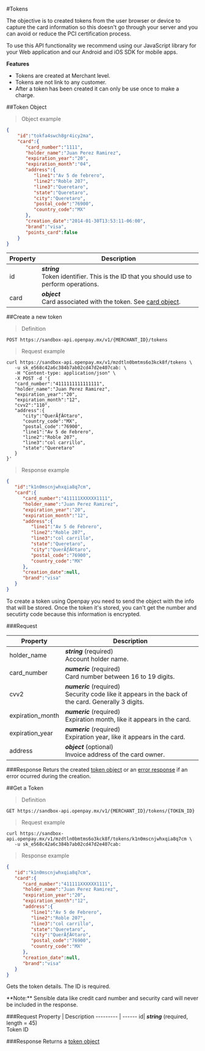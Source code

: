 #Tokens

The objective is to created tokens from the user browser or device to capture the card information so this doesn't go through your server and you can avoid or reduce the PCI certification process.

To use this API functionality we recommend using our JavaScript library for your Web application and our Android and iOS SDK for mobile apps.

**Features**

* Tokens are created at Merchant level.
* Tokens are not link to any customer.
* After a token has been created it can only be use once to make a charge.

##Token Object

> Object example 

```json
{
    "id":"tokfa4swch8gr4icy2ma",
    "card":{
       "card_number":"1111",
       "holder_name":"Juan Perez Ramirez",
       "expiration_year":"20",
       "expiration_month":"04",
       "address":{
          "line1":"Av 5 de febrero",
          "line2":"Roble 207",
          "line3":"Queretaro",
          "state":"Queretaro",
          "city":"Queretaro",
          "postal_code":"76900",
          "country_code":"MX"
       },
       "creation_date":"2014-01-30T13:53:11-06:00",
       "brand":"visa",
       "points_card":false
    }
}
```

Property | Description
--------- | ------
id | ***string*** <br/>Token identifier.  This is the ID that you should use to perform operations.
card | ***object*** <br/>Card associated with the token.  See [card object](#card-object).


##Create a new token

> Definition

```
POST https://sandbox-api.openpay.mx/v1/{MERCHANT_ID}/tokens
```

> Request example

```shell
curl https://sandbox-api.openpay.mx/v1/mzdtln0bmtms6o3kck8f/tokens \
   -u sk_e568c42a6c384b7ab02cd47d2e407cab: \
   -H "Content-type: application/json" \
   -X POST -d '{
   "card_number":"4111111111111111",
   "holder_name":"Juan Perez Ramirez",
   "expiration_year":"20",
   "expiration_month":"12",
   "cvv2":"110",
   "address":{
      "city":"QuerÃƒÂ©taro",
      "country_code":"MX",
      "postal_code":"76900",
      "line1":"Av 5 de Febrero",
      "line2":"Roble 207",
      "line3":"col carrillo",
      "state":"Queretaro"
   }
}' 
```

> Response example

```json
{
   "id":"k1n0mscnjwhxqia8q7cm",
   "card":{
      "card_number":"411111XXXXXX1111",
      "holder_name":"Juan Perez Ramirez",
      "expiration_year":"20",
      "expiration_month":"12",
      "address":{
         "line1":"Av 5 de Febrero",
         "line2":"Roble 207",
         "line3":"col carrillo",
         "state":"Queretaro",
         "city":"QuerÃƒÂ©taro",
         "postal_code":"76900",
         "country_code":"MX"
      },
      "creation_date":null,
      "brand":"visa"
   }
}
```

To create a token using Openpay you need to send the object with the info that will be stored.  Once the token it's stored, you can't get the number and secutirty code because this information is encrypted.

###Request

Property | Description
--------- | ------
holder_name |***string*** (required) <br/>Account holder name.
card_number |***numeric*** (required) <br/>Card number between 16 to 19 digits.
cvv2 |***numeric*** (required) <br/>Security code like it appears in the back of the card.  Generally 3 digits.
expiration_month |***numeric*** (required) <br/>Expiration month, like it appears in the card.
expiration_year |***numeric*** (required) <br/>Expiration year, like it appears in the card.
address |***object*** (optional)<br/>Invoice address of the card owner.

###Response
Returs the created [token object](#token-object) or an [error response](#error-object) if an error ocurred during the creation.

##Get a Token

> Definition

```
GET https://sandbox-api.openpay.mx/v1/{MERCHANT_ID}/tokens/{TOKEN_ID}
```

> Request example

```shell
curl https://sandbox-api.openpay.mx/v1/mzdtln0bmtms6o3kck8f/tokens/k1n0mscnjwhxqia8q7cm \
   -u sk_e568c42a6c384b7ab02cd47d2e407cab:
``` 

> Response example

```json
{
   "id":"k1n0mscnjwhxqia8q7cm",
   "card":{
      "card_number":"411111XXXXXX1111",
      "holder_name":"Juan Perez Ramirez",
      "expiration_year":"20",
      "expiration_month":"12",
      "address":{
         "line1":"Av 5 de Febrero",
         "line2":"Roble 207",
         "line3":"col carrillo",
         "state":"Queretaro",
         "city":"QuerÃƒÂ©taro",
         "postal_code":"76900",
         "country_code":"MX"
      },
      "creation_date":null,
      "brand":"visa"
   }
}
```

Gets the token details.  The ID is required.

<aside class="notice">
**Note:** Sensible data like credit card number and security card will never be included in the response.
</aside>

###Request
Property | Description
--------- | ------
id| ***string*** (required, length = 45) <br/> Token ID

###Response
Returns a [token object](#token-object)

